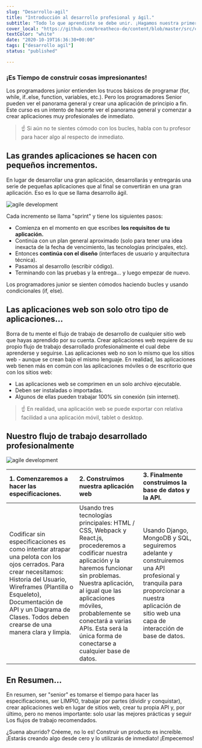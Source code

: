 ```yaml
---
slug: "Desarrollo-agil"
title: "Introducción al desarrollo profesional y ágil."
subtitle: "Todo lo que aprendiste se debe unir. ¡Hagamos nuestra primera aplicación profesional completa usando el método de desarrollo ágil!"
cover_local: "https://github.com/breatheco-de/content/blob/master/src/content/lesson/../../assets/images/98208ebb-dcb3-4e40-9ae4-4ec886213f97.jpeg?raw=true"
textColor: "white"
date: "2020-10-19T16:36:30+00:00"
tags: ["desarrollo agil"]
status: "published"

---
```


### ¡Es Tiempo de construir cosas impresionantes!

Los programadores junior entienden los trucos básicos de programar (for, while, if..else, function, variables, etc.).  Pero los programadores Senior pueden ver el panorama general y crear una aplicación de principio a fin.  Este curso es un intento de hacerte ver el panorama general y comenzar a crear aplicaciones muy profesionales de inmediato.

> :point_up: Si aún no te sientes cómodo con los bucles, habla con tu profesor para hacer algo al respecto de inmediato.

## Las grandes aplicaciones se hacen con pequeños incrementos.


En lugar de desarrollar una gran aplicación, desarrollarás y entregarás una serie de pequeñas aplicaciones que al final se convertirán en una gran aplicación.  Eso es lo que se llama desarrollo ágil.

![agile development](https://storage.googleapis.com/breathecode-asset-images/21303b761de82935e371474a87d17b3f2ebff44ca7fbc1df7c3184e88a8f7033.jpeg)

Cada incremento se llama "sprint" y tiene los siguientes pasos:

+ Comienza en el momento en que escribes **los requisitos de tu aplicación.**
+ Continúa con un plan general aproximado (solo para tener una idea inexacta de la fecha de vencimiento, las tecnologías principales, etc).
+ Entonces **continúa con el diseño** (interfaces de usuario y arquitectura técnica).
+ Pasamos al desarrollo (escribir código).
+ Terminando con las pruebas y la entrega… y luego empezar de nuevo.

Los programadores junior se sienten cómodos haciendo bucles y usando condicionales (if, else).


## Las aplicaciones web son solo otro tipo de aplicaciones…


Borra de tu mente el flujo de trabajo de desarrollo de cualquier sitio web que hayas aprendido por su cuenta. Crear aplicaciones web requiere de su propio flujo de trabajo desarrollado profesionalmente el cual debe aprenderse y seguirse. Las aplicaciones web no son lo mismo que los sitios web - aunque se crean bajo el mismo lenguaje. En realidad, las aplicaciones web tienen más en común con las aplicaciones móviles o de escritorio que con los sitios web:

+ Las aplicaciones web se comprimen en un solo archivo ejecutable.
+ Deben ser instaladas o importadas.
+ Algunos de ellas pueden trabajar 100% sin conexión (sin internet).


> :point_up: En realidad, una aplicación web se puede exportar con relativa facilidad a una aplicación móvil, tablet o desktop.

## Nuestro flujo de trabajo desarrollado profesionalmente


![agile development](https://storage.googleapis.com/breathecode-asset-images/52403a0c564fb58c8fc2ccf226950a3359d1f3e01153e1ed7c51b7337af7178f.png)

|1. Comenzaremos a hacer las especificaciones.     |2. Construimos nuestra aplicación web      |3. Finalmente construimos la base de datos y la API.  |
|:------------------|:--------------|:-----------------|
|Codificar sin especificaciones es como intentar atrapar una pelota con los ojos cerrados. Para crear necesitamos: Historia del Usuario, Wireframes (Plantilla o Esqueleto), Documentación de API y un Diagrama de Clases. Todos deben crearse de una manera clara y limpia.     |Usando tres tecnologías principales: HTML / CSS, Webpack y React.js, procederemos a codificar nuestra aplicación y la haremos funcionar sin problemas. Nuestra aplicación, al igual que las aplicaciones móviles, probablemente se conectará a varias APIs. Esta será la única forma de conectarse a cualquier base de datos. |Usando Django, MongoDB y SQL, seguiremos adelante y construiremos una API profesional y tranquila para proporcionar a nuestra aplicación de sitio web una capa de interacción de base de datos.   |     

## En Resumen…


En resumen, ser "senior" es tomarse el tiempo para hacer las especificaciones, ser LIMPIO, trabajar por partes (dividir y conquistar), crear aplicaciones web en lugar de sitios web, crear tu propia API y, por último, pero no menos importante: solo usar las mejores prácticas y seguir Los flujos de trabajo recomendados.

¿Suena aburrido? Créeme, no lo es! Construir un producto es increíble. ¡Estarás creando algo desde cero y lo utilizarás de inmediato! ¡Empecemos!

